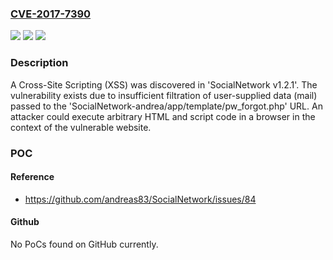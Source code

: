 ### [CVE-2017-7390](https://cve.mitre.org/cgi-bin/cvename.cgi?name=CVE-2017-7390)
![](https://img.shields.io/static/v1?label=Product&message=n%2Fa&color=blue)
![](https://img.shields.io/static/v1?label=Version&message=n%2Fa&color=blue)
![](https://img.shields.io/static/v1?label=Vulnerability&message=n%2Fa&color=brighgreen)

### Description

A Cross-Site Scripting (XSS) was discovered in 'SocialNetwork v1.2.1'. The vulnerability exists due to insufficient filtration of user-supplied data (mail) passed to the 'SocialNetwork-andrea/app/template/pw_forgot.php' URL. An attacker could execute arbitrary HTML and script code in a browser in the context of the vulnerable website.

### POC

#### Reference
- https://github.com/andreas83/SocialNetwork/issues/84

#### Github
No PoCs found on GitHub currently.

